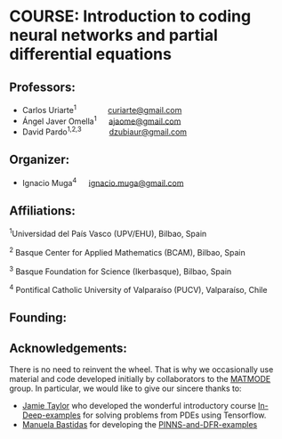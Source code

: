 # COURSE: Introduction to coding neural networks and partial differential equations

## Professors:
  - Carlos Uriarte<sup>1</sup>     &ensp;&emsp;&emsp;&emsp;  curiarte@gmail.com
  - Ángel Javer Omella<sup>1</sup>  &emsp; ajaome@gmail.com
  - David Pardo<sup>1,2,3</sup>    &ensp;&ensp;&emsp;&emsp; dzubiaur@gmail.com
    
## Organizer:
  - Ignacio Muga<sup>4</sup>       &emsp; ignacio.muga@gmail.com

## Affiliations:
  <sup>1</sup>Universidad del País Vasco (UPV/EHU), Bilbao, Spain
  
  <sup>2</sup> Basque Center for Applied Mathematics (BCAM), Bilbao, Spain
  
  <sup>3</sup> Basque Foundation for Science (Ikerbasque), Bilbao, Spain
  
  <sup>4</sup> Pontifical Catholic University of Valparaíso (PUCV), Valparaíso, Chile


  ## Founding:

  ## Acknowledgements:
There is no need to reinvent the wheel. That is why we occasionally use material and code developed initially by collaborators to the [MATMODE](https://www.mathmode.science/) group. In particular, we would like to give our sincere thanks to:

- [Jamie Taylor](https://www.cunef.edu/en/faculty-and-research/taylor-jamie-michael/) who developed the wonderful introductory course [In-Deep-examples](https://github.com/jamie-m-taylor/In-Deep-examples) for solving problems from PDEs using Tensorflow.
- [Manuela Bastidas](https://ciencias.medellin.unal.edu.co/index.php/component/teachers/?option=com_teachers&escuela=Escuela%20de%20Matematicas&letra=B&correo=mbastidaso@unal.edu.co) for developing the 
[PINNS-and-DFR-examples](exampleshttps://github.com/Mathmode/PINNS-and-DFR-examples/tree/main)
